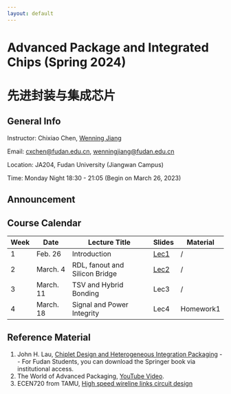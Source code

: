 ```yaml
---
layout: default
---
```


# Advanced Package and Integrated Chips (Spring 2024)
# 先进封装与集成芯片

## General Info

Instructor: Chixiao Chen, [Wenning Jiang](https://fics.fudan.edu.cn/99/ec/c22621a432620/page.htm)

Email: cxchen@fudan.edu.cn, wenningjiang@fudan.edu.cn

Location: JA204, Fudan University (Jiangwan Campus)

Time: Monday Night 18:30 - 21:05 (Begin on March 26, 2023)

## Announcement


## Course Calendar

 Week | Date | Lecture Title | Slides | Material|
 ---- |  ---- |-----|-----|----|
1| Feb. 26 | Introduction | [Lec1](./chiplet01.pdf) | / |
2| March. 4 | RDL, fanout and Silicon Bridge | [Lec2](./chiplet02.pdf) | / |
3| March. 11 | TSV and Hybrid Bonding | Lec3 | / |
4| March. 18 | Signal and Power Integrity | Lec4 | Homework1 |


## Reference Material

1. John H. Lau, [Chiplet Design and Heterogeneous Integration Packaging](https://link.springer.com/book/10.1007/978-981-19-9917-8) -- For Fudan Students, you can download the Springer book via institutional access.
2. The World of Advanced Packaging, [YouTube Video](https://youtu.be/-egYoxajTz0?si=zYukszzz4EPon9Cf).
3. ECEN720 from TAMU, [High speed wireline links circuit design](https://people.engr.tamu.edu/spalermo/ecen720.html)
